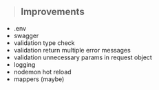 > ## Improvements

- .env 
- swagger
- validation type check
- validation return multiple error messages
- validation unnecessary params in request object
- logging
- nodemon hot reload
- mappers (maybe)
